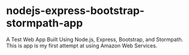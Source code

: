 # nodejs-express-bootstrap-stormpath-app
A Test Web App Built Using Node.js, Express, Bootstrap, and Stormpath. This is app is my first attempt at using Amazon Web Services.
